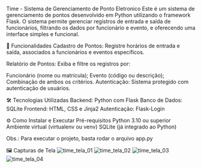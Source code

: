 Time - Sistema de Gerenciamento de Ponto Eletronico
Este é um sistema de gerenciamento de pontos desenvolvido em Python utilizando o framework Flask. 
O sistema permite gerenciar registros de entrada e saída de funcionários, filtrando os dados por funcionário e evento, e oferecendo uma interface simples e funcional.

🚀 Funcionalidades
Cadastro de Pontos: Registre horários de entrada e saída, associados a funcionários e eventos específicos.

Relatório de Pontos: Exiba e filtre os registros por:

Funcionário (nome ou matrícula);
Evento (código ou descrição);
Combinação de ambos os critérios.
Autenticação: Sistema protegido com autenticação de usuários.

🛠️ Tecnologias Utilizadas
Backend: Python com Flask
Banco de Dados: SQLite
Frontend: HTML, CSS e Jinja2
Autenticação: Flask-Login

⚙️ Como Instalar e Executar
Pré-requisitos
Python 3.10 ou superior
Ambiente virtual (virtualenv ou venv)
SQLite (já integrado ao Python)

Obs.: Para executar o projeto, basta rodar o arquivo app.py

🖼️ Capturas de Tela
![time_tela_01](https://github.com/user-attachments/assets/9045245a-77c4-491a-a0f6-1f05fa2720a4)
![time_tela_02](https://github.com/user-attachments/assets/253f89cc-efb0-4223-a37b-4cc6c7ce8dfb)
![time_tela_03](https://github.com/user-attachments/assets/14f2a8b6-234e-4346-83fd-0383f7136792)
![time_tela_04](https://github.com/user-attachments/assets/088c2499-9b48-481d-9b64-bb3bd081e436)
